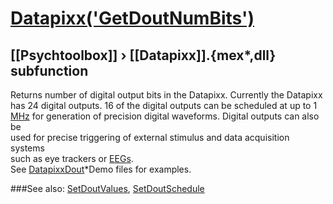 # [Datapixx('GetDoutNumBits')](Datapixx-GetDoutNumBits) 
## [[Psychtoolbox]] &#8250; [[Datapixx]].{mex*,dll} subfunction


Returns number of digital output bits in the Datapixx. Currently the Datapixx  
has 24 digital outputs. 16 of the digital outputs can be scheduled at up to 1  
[MHz](MHz) for generation of precision digital waveforms. Digital outputs can also be  
used for precise triggering of external stimulus and data acquisition systems  
such as eye trackers or [EEGs](EEGs).  
See [DatapixxDout](DatapixxDout)\*Demo files for examples.  
  


###See also:
[SetDoutValues](Datapixx-SetDoutValues), [SetDoutSchedule](Datapixx-SetDoutSchedule)
